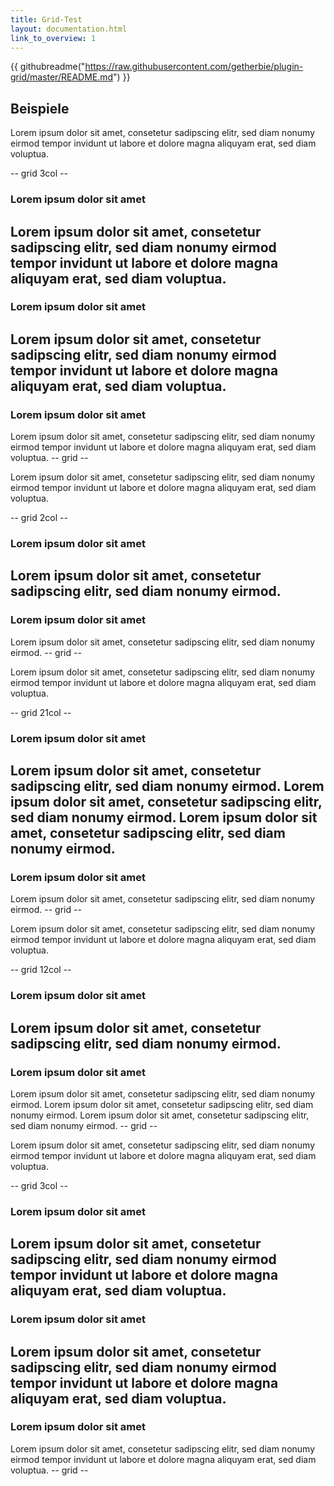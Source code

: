 ```yaml
---
title: Grid-Test
layout: documentation.html
link_to_overview: 1
---
```


{{ githubreadme("https://raw.githubusercontent.com/getherbie/plugin-grid/master/README.md") }}


## Beispiele

Lorem ipsum dolor sit amet, consetetur sadipscing elitr, sed diam nonumy eirmod 
tempor invidunt ut labore et dolore magna aliquyam erat, sed diam voluptua.

-- grid 3col --
### Lorem ipsum dolor sit amet
Lorem ipsum dolor sit amet, consetetur sadipscing elitr, sed diam nonumy eirmod 
tempor invidunt ut labore et dolore magna aliquyam erat, sed diam voluptua.
--
### Lorem ipsum dolor sit amet
Lorem ipsum dolor sit amet, consetetur sadipscing elitr, sed diam nonumy eirmod
tempor invidunt ut labore et dolore magna aliquyam erat, sed diam voluptua.
--
### Lorem ipsum dolor sit amet
Lorem ipsum dolor sit amet, consetetur sadipscing elitr, sed diam nonumy eirmod 
tempor invidunt ut labore et dolore magna aliquyam erat, sed diam voluptua.
-- grid --

Lorem ipsum dolor sit amet, consetetur sadipscing elitr, sed diam nonumy eirmod 
tempor invidunt ut labore et dolore magna aliquyam erat, sed diam voluptua.

-- grid 2col --
### Lorem ipsum dolor sit amet
Lorem ipsum dolor sit amet, consetetur sadipscing elitr, sed diam nonumy eirmod.
--
### Lorem ipsum dolor sit amet
Lorem ipsum dolor sit amet, consetetur sadipscing elitr, sed diam nonumy eirmod.
-- grid --

Lorem ipsum dolor sit amet, consetetur sadipscing elitr, sed diam nonumy eirmod 
tempor invidunt ut labore et dolore magna aliquyam erat, sed diam voluptua.

-- grid 21col --
### Lorem ipsum dolor sit amet
Lorem ipsum dolor sit amet, consetetur sadipscing elitr, sed diam nonumy eirmod.
Lorem ipsum dolor sit amet, consetetur sadipscing elitr, sed diam nonumy eirmod.
Lorem ipsum dolor sit amet, consetetur sadipscing elitr, sed diam nonumy eirmod.
--
### Lorem ipsum dolor sit amet
Lorem ipsum dolor sit amet, consetetur sadipscing elitr, sed diam nonumy eirmod.
-- grid --

Lorem ipsum dolor sit amet, consetetur sadipscing elitr, sed diam nonumy eirmod 
tempor invidunt ut labore et dolore magna aliquyam erat, sed diam voluptua.

-- grid 12col --
### Lorem ipsum dolor sit amet
Lorem ipsum dolor sit amet, consetetur sadipscing elitr, sed diam nonumy eirmod.
--
### Lorem ipsum dolor sit amet
Lorem ipsum dolor sit amet, consetetur sadipscing elitr, sed diam nonumy eirmod.
Lorem ipsum dolor sit amet, consetetur sadipscing elitr, sed diam nonumy eirmod.
Lorem ipsum dolor sit amet, consetetur sadipscing elitr, sed diam nonumy eirmod.
-- grid --

Lorem ipsum dolor sit amet, consetetur sadipscing elitr, sed diam nonumy eirmod 
tempor invidunt ut labore et dolore magna aliquyam erat, sed diam voluptua.

-- grid 3col --
### Lorem ipsum dolor sit amet
Lorem ipsum dolor sit amet, consetetur sadipscing elitr, sed diam nonumy eirmod 
tempor invidunt ut labore et dolore magna aliquyam erat, sed diam voluptua.
--
### Lorem ipsum dolor sit amet
Lorem ipsum dolor sit amet, consetetur sadipscing elitr, sed diam nonumy eirmod
tempor invidunt ut labore et dolore magna aliquyam erat, sed diam voluptua.
--
### Lorem ipsum dolor sit amet
Lorem ipsum dolor sit amet, consetetur sadipscing elitr, sed diam nonumy eirmod 
tempor invidunt ut labore et dolore magna aliquyam erat, sed diam voluptua.
-- grid --
